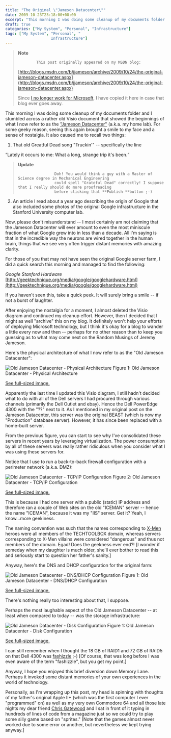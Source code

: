 ```yaml
---
title: "The Original \"Jameson Datacenter\""
date: 2009-10-23T23:18:00+08:00
excerpt: "This morning I was doing some cleanup of my documents folder and I stumbled across a rather old Visio document that showed the beginnings of what I now refer to as the \"Jameson Datacenter\" (a.k.a. my home lab). For some geeky reason, seeing this again..."
draft: true
categories: ["My System", "Personal", "Infrastructure"]
tags: ["My System", "Personal", "
                    Infrastructure"]
---
```


> **Note**
> 
>             This post originally appeared on my MSDN blog:
> 
> [http://blogs.msdn.com/b/jjameson/archive/2009/10/24/the-original-jameson-datacenter.aspx](http://blogs.msdn.com/b/jjameson/archive/2009/10/24/the-original-jameson-datacenter.aspx)
> 
> Since [I no longer work for Microsoft](/blog/jjameson/2011/09/02/last-day-with-microsoft), I have copied it here in case that blog ever goes away.

This morning I was doing some cleanup of my documents folder and I stumbled across a rather old Visio document that showed the beginnings of what I now refer to as the ["Jameson
Datacenter"](/blog/jjameson/2009/09/14/the-jameson-datacenter) (a.k.a. my home lab). For some geeky reason, seeing this again brought a smile to my face and a sense of nostalgia. It also caused me to recall two things:

1. That old Greatful Dead song "Truckin'" -- specifically the line

<q class="directQuote">Lately it occurs to me: What a long, strange trip it's been.</q>

> **Update**
> 
>                     Doh! You would think a guy with a Master of Science degree in Mechanical Engineering
>                     could spell "Grateful Dead" correctly! I suppose that I really should do more proofreading
>                     before clicking that **Publish **button ;-)

2. An article I read about a year ago describing the origin of Google that also included
   some photos of the original Google infrastructure in the Stanford University computer
   lab.

Now, please don't misunderstand -- I most certainly am not claiming that the Jameson Datacenter will ever amount to even the most miniscule fraction of what Google grew into in less than a decade. All I'm saying is that in the incredible way the neurons are wired together in the human brain, things that we see very often trigger distant memories with amazing clarity.

For those of you that may not have seen the original Google server farm, I did a quick search this morning and managed to find the following:

<cite>Google Stanford Hardware</cite>
[http://geektechnique.org/media/google/googlehardware.html](http://geektechnique.org/media/google/googlehardware.html)

If you haven't seen this, take a quick peek. It will surely bring a smile -- if not a burst of laughter.

After enjoying the nostalgia for a moment, I almost deleted the Visio diagram and continued my cleanup effort. However, then I decided that I might as well "archive" this on my blog. It definitely won't help your efforts of deploying Microsoft technology, but I think it's okay for a blog to wander a little every now and then -- perhaps for no other reason than to keep you guessing as to what may come next on the Random Musings of Jeremy Jameson.

Here's the physical architecture of what I now refer to as the "Old Jameson Datacenter":

![Old Jameson Datacenter - Physical Architecture](https://www.technologytoolbox.com/blog/images/www_technologytoolbox_com/blog/jjameson/8/r_Old%20Jameson%20Datacenter%20-%20System%20Architecture.png)
Figure 1: Old Jameson Datacenter - Physical Architecture

[See full-sized image.](/blog/images/www_technologytoolbox_com/blog/jjameson/8/o_Old%20Jameson%20Datacenter%20-%20System%20Architecture.png)

Apparently the last time I updated this Visio diagram, I still hadn't decided what to do with all of the Dell servers I had procured through various channels (primarily the Dell Outlet and ebay). Hence the Dell PowerEdge 4300 with the "??" next to it. As I mentioned in my original post on the Jameson Datacenter, this server was the original BEAST (which is now my "Production" database server). However, it has since been replaced with a home-built server.

From the previous figure, you can start to see why I've consolidated these servers in recent years by leveraging virtualization. The power consumption by all of these servers was really rather ridiculous when you consider what I was using these servers for.

Notice that I use to run a back-to-back firewall configuration with a perimeter network (a.k.a. DMZ):

![Old Jameson Datacenter - TCP/IP Configuration](https://www.technologytoolbox.com/blog/images/www_technologytoolbox_com/blog/jjameson/8/r_Old%20Jameson%20Datacenter%20-%20TCP-IP%20Configuration.png)
Figure 2: Old Jameson Datacenter - TCP/IP Configuration

[See full-sized image.](/blog/images/www_technologytoolbox_com/blog/jjameson/8/o_Old%20Jameson%20Datacenter%20-%20TCP-IP%20Configuration.png)

This is because I had one server with a public (static) IP address and therefore ran a couple of Web sites on the old "ICEMAN" server -- hence the name "ICEMAN", because it was my "IIS" server. Get it? Yeah, I know...more geekiness.

The naming convention was such that the names corresponding to [X-Men](http://en.wikipedia.org/wiki/X-Men) heroes were all members of the TECHTOOLBOX domain, whereas servers corresponding to X-Men villains were considered "dangerous" and thus not members of the domain. Egad! Does the geekness ever end?! [I wonder if someday when my daughter is much older, she'll ever bother to read this and seriously start to question her father's sanity.]

Anyway, here's the DNS and DHCP configuration for the original farm:

![Old Jameson Datacenter - DNS/DHCP Configuration](https://www.technologytoolbox.com/blog/images/www_technologytoolbox_com/blog/jjameson/8/r_Old%20Jameson%20Datacenter%20-%20DNS%20Configuration.png)
Figure 1: Old Jameson Datacenter - DNS/DHCP Configuration

[See full-sized image.](/blog/images/www_technologytoolbox_com/blog/jjameson/8/o_Old%20Jameson%20Datacenter%20-%20DNS%20Configuration.png)

There's nothing really too interesting about that, I suppose.

Perhaps the most laughable aspect of the Old Jameson Datacenter -- at least when compared to today -- was the storage infrastructure:

![Old Jameson Datacenter - Disk Configuration](https://www.technologytoolbox.com/blog/images/www_technologytoolbox_com/blog/jjameson/8/r_Old%20Jameson%20Datacenter%20-%20Disk%20Configuration.png)
Figure 1: Old Jameson Datacenter - Disk Configuration

[See full-sized image.](/blog/images/www_technologytoolbox_com/blog/jjameson/8/o_Old%20Jameson%20Datacenter%20-%20Disk%20Configuration.png)

I can still remember when I thought the 18 GB of RAID1 and 72 GB of RAID5 on that Dell 4300 was [fashizzle](http://www.urbandictionary.com/define.php?term=fashizzle) ;-) [Of course, that was long before I was even aware of the term "fashizzle", but you get my point.]

Anyway, I hope you enjoyed this brief diversion down Memory Lane. Perhaps it invoked some distant memories of your own experiences in the world of technology.

Personally, as I'm wrapping up this post, my head is spinning with thoughts of my father's original Apple II+ (which was the first computer I ever "programmed" on) as well as my very own Commodore 64 and all those late nights my dear friend [Chris Gatewood](http://www.imediaconnection.com/profiles/iMedia_PC_Bio.aspx?ID=2928) and I sat in front of it typing in hundreds of lines of code from a magazine just so we could try to play some silly game based on "sprites." [Note that the games almost never worked due to some error or another, but nevertheless we kept trying anyway.]

